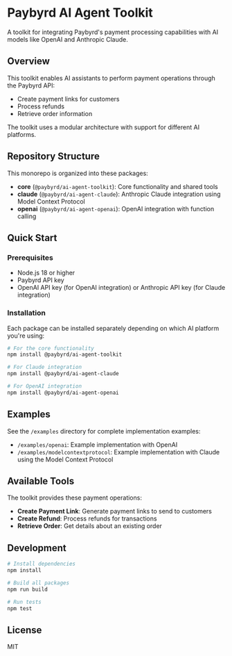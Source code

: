 # Paybyrd AI Agent Toolkit

A toolkit for integrating Paybyrd's payment processing capabilities with AI models like OpenAI and Anthropic Claude.

## Overview

This toolkit enables AI assistants to perform payment operations through the Paybyrd API:

- Create payment links for customers
- Process refunds
- Retrieve order information

The toolkit uses a modular architecture with support for different AI platforms.

## Repository Structure

This monorepo is organized into these packages:

- **core** (`@paybyrd/ai-agent-toolkit`): Core functionality and shared tools
- **claude** (`@paybyrd/ai-agent-claude`): Anthropic Claude integration using Model Context Protocol
- **openai** (`@paybyrd/ai-agent-openai`): OpenAI integration with function calling

## Quick Start

### Prerequisites

- Node.js 18 or higher
- Paybyrd API key
- OpenAI API key (for OpenAI integration) or Anthropic API key (for Claude integration)

### Installation

Each package can be installed separately depending on which AI platform you're using:

```bash
# For the core functionality
npm install @paybyrd/ai-agent-toolkit

# For Claude integration
npm install @paybyrd/ai-agent-claude

# For OpenAI integration
npm install @paybyrd/ai-agent-openai
```

## Examples

See the `/examples` directory for complete implementation examples:

- `/examples/openai`: Example implementation with OpenAI
- `/examples/modelcontextprotocol`: Example implementation with Claude using the Model Context Protocol

## Available Tools

The toolkit provides these payment operations:

- **Create Payment Link**: Generate payment links to send to customers
- **Create Refund**: Process refunds for transactions
- **Retrieve Order**: Get details about an existing order

## Development

```bash
# Install dependencies
npm install

# Build all packages
npm run build

# Run tests
npm test
```

## License

MIT
